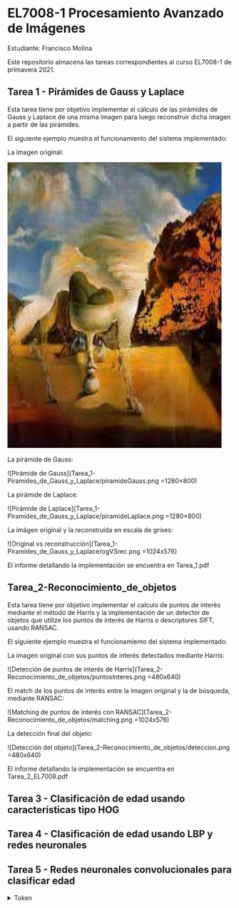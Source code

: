 # EL7008-1 Procesamiento Avanzado de Imágenes

Estudiante: Francisco Molina

Este repositorio almacena las tareas correspondientes al curso EL7008-1 de primavera 2021.

## Tarea 1 - Pirámides de Gauss y Laplace

Esta tarea tiene por objetivo implementar el cálculo de las pirámides de Gauss y Laplace de una misma imagen para luego reconstruir dicha imagen a partir de las pirámides.

El siguiente ejemplo muestra el funcionamiento del sistema implementado:


La imagen original:

<img src="Tarea_1-Piramides_de_Gauss_y_Laplace/cuadro.jpg" alt="Imagen original" width="480" height="640"/>

La pirámide de Gauss:

![Pirámide de Gauss](Tarea_1-Piramides_de_Gauss_y_Laplace/piramideGauss.png =1280×800)

La pirámide de Laplace:

![Pirámide de Laplace](Tarea_1-Piramides_de_Gauss_y_Laplace/piramideLaplace.png =1280×800)

La imágen original y la reconstruida en escala de grises:

![Original vs reconstrucción](Tarea_1-Piramides_de_Gauss_y_Laplace/ogVSrec.png =1024x576)

El informe detallando la implementación se encuentra en Tarea_1.pdf

## Tarea_2-Reconocimiento_de_objetos

Esta tarea tiene por objetivo implementar el calculo de puntos de interés mediante el método de Harris y la implementación de un detector de objetos que utilize los puntos de interés de Harris o descriptores SIFT, usando RANSAC.

El siguiente ejemplo muestra el funcionamiento del sistema implementado:

La imagen original con sus puntos de interés detectados mediante Harris:

![Detección de puntos de interés de Harris](Tarea_2-Reconocimiento_de_objetos/puntosInteres.png =480x640)

El match de los puntos de interés entre la imagen original y la de búsqueda, mediante RANSAC:

![Matching de puntos de interés con RANSAC](Tarea_2-Reconocimiento_de_objetos/matching.png =1024x576)

La detección final del objeto:

![Detección del objeto](Tarea_2-Reconocimiento_de_objetos/deteccion.png =480x640)

El informe detallando la implementación se encuentra en Tarea_2_EL7008.pdf

## Tarea 3 - Clasificación de edad usando características tipo HOG

## Tarea 4 - Clasificación de edad usando LBP y redes neuronales

## Tarea 5 - Redes neuronales convolucionales para clasificar edad






<details> 
  <summary>Token </summary>
   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
</details>

